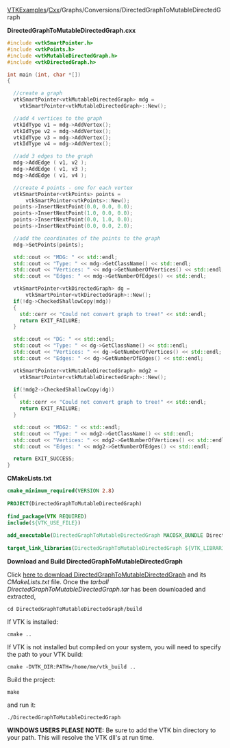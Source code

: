 [VTKExamples](/index/)/[Cxx](/Cxx)/Graphs/Conversions/DirectedGraphToMutableDirectedGraph

**DirectedGraphToMutableDirectedGraph.cxx**
```c++
#include <vtkSmartPointer.h>
#include <vtkPoints.h>
#include <vtkMutableDirectedGraph.h>
#include <vtkDirectedGraph.h>

int main (int, char *[])
{

  //create a graph
  vtkSmartPointer<vtkMutableDirectedGraph> mdg =
    vtkSmartPointer<vtkMutableDirectedGraph>::New();

  //add 4 vertices to the graph
  vtkIdType v1 = mdg->AddVertex();
  vtkIdType v2 = mdg->AddVertex();
  vtkIdType v3 = mdg->AddVertex();
  vtkIdType v4 = mdg->AddVertex();

  //add 3 edges to the graph
  mdg->AddEdge ( v1, v2 );
  mdg->AddEdge ( v1, v3 );
  mdg->AddEdge ( v1, v4 );

  //create 4 points - one for each vertex
  vtkSmartPointer<vtkPoints> points =
      vtkSmartPointer<vtkPoints>::New();
  points->InsertNextPoint(0.0, 0.0, 0.0);
  points->InsertNextPoint(1.0, 0.0, 0.0);
  points->InsertNextPoint(0.0, 1.0, 0.0);
  points->InsertNextPoint(0.0, 0.0, 2.0);

  //add the coordinates of the points to the graph
  mdg->SetPoints(points);

  std::cout << "MDG: " << std::endl;
  std::cout << "Type: " << mdg->GetClassName() << std::endl;
  std::cout << "Vertices: " << mdg->GetNumberOfVertices() << std::endl;
  std::cout << "Edges: " << mdg->GetNumberOfEdges() << std::endl;

  vtkSmartPointer<vtkDirectedGraph> dg =
      vtkSmartPointer<vtkDirectedGraph>::New();
  if(!dg->CheckedShallowCopy(mdg))
  {
    std::cerr << "Could not convert graph to tree!" << std::endl;
    return EXIT_FAILURE;
  }

  std::cout << "DG: " << std::endl;
  std::cout << "Type: " << dg->GetClassName() << std::endl;
  std::cout << "Vertices: " << dg->GetNumberOfVertices() << std::endl;
  std::cout << "Edges: " << dg->GetNumberOfEdges() << std::endl;

  vtkSmartPointer<vtkMutableDirectedGraph> mdg2 =
    vtkSmartPointer<vtkMutableDirectedGraph>::New();

  if(!mdg2->CheckedShallowCopy(dg))
  {
    std::cerr << "Could not convert graph to tree!" << std::endl;
    return EXIT_FAILURE;
  }

  std::cout << "MDG2: " << std::endl;
  std::cout << "Type: " << mdg2->GetClassName() << std::endl;
  std::cout << "Vertices: " << mdg2->GetNumberOfVertices() << std::endl;
  std::cout << "Edges: " << mdg2->GetNumberOfEdges() << std::endl;

  return EXIT_SUCCESS;
}
```
**CMakeLists.txt**
```cmake
cmake_minimum_required(VERSION 2.8)
 
PROJECT(DirectedGraphToMutableDirectedGraph)
 
find_package(VTK REQUIRED)
include(${VTK_USE_FILE})
 
add_executable(DirectedGraphToMutableDirectedGraph MACOSX_BUNDLE DirectedGraphToMutableDirectedGraph.cxx)
 
target_link_libraries(DirectedGraphToMutableDirectedGraph ${VTK_LIBRARIES})
```

**Download and Build DirectedGraphToMutableDirectedGraph**

Click [here to download DirectedGraphToMutableDirectedGraph](https://github.com/lorensen/VTKWikiExamplesTarballs/raw/master/DirectedGraphToMutableDirectedGraph.tar) and its *CMakeLists.txt* file.
Once the *tarball DirectedGraphToMutableDirectedGraph.tar* has been downloaded and extracted,
```
cd DirectedGraphToMutableDirectedGraph/build 
```
If VTK is installed:
```
cmake ..
```
If VTK is not installed but compiled on your system, you will need to specify the path to your VTK build:
```
cmake -DVTK_DIR:PATH=/home/me/vtk_build ..
```
Build the project:
```
make
```
and run it:
```
./DirectedGraphToMutableDirectedGraph
```
**WINDOWS USERS PLEASE NOTE:** Be sure to add the VTK bin directory to your path. This will resolve the VTK dll's at run time.

